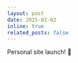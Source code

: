 ```yaml
---
layout: post
date: 2025-02-02 
inline: true
related_posts: false
---
```


Personal site launch! :rocket: